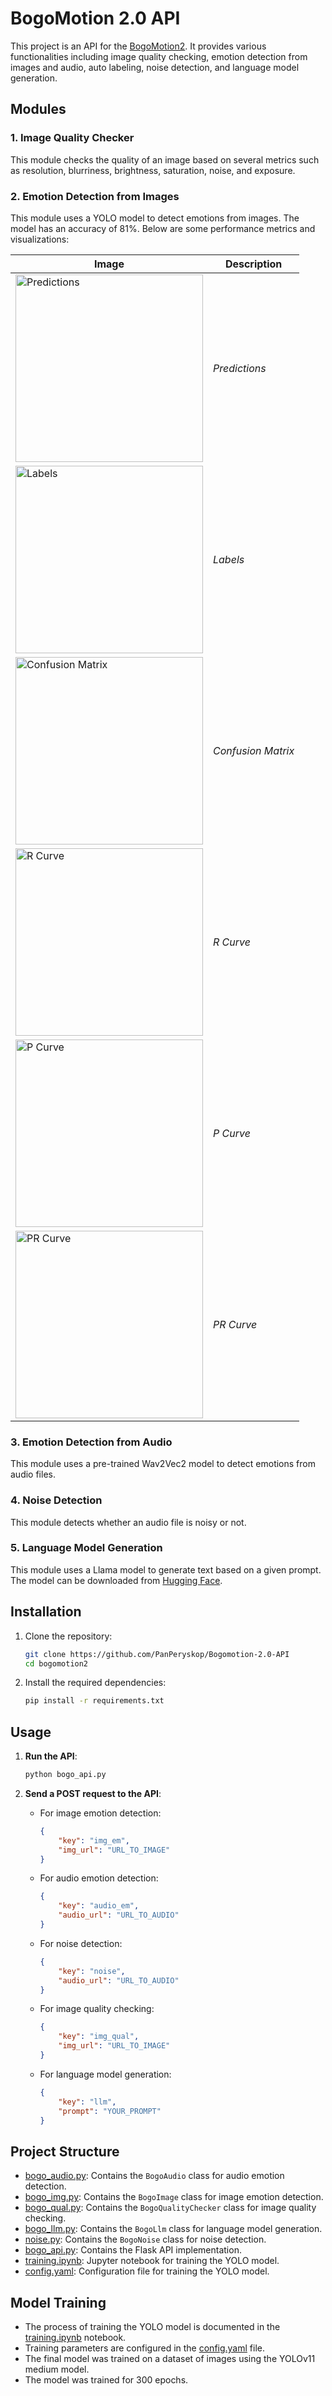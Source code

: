 # BogoMotion 2.0 API

This project is an API for the [BogoMotion2](https://github.com/azizko1337/bogomotion2). It provides various functionalities including image quality checking, emotion detection from images and audio, auto labeling, noise detection, and language model generation.

## Modules

### 1. Image Quality Checker
This module checks the quality of an image based on several metrics such as resolution, blurriness, brightness, saturation, noise, and exposure.

### 2. Emotion Detection from Images
This module uses a YOLO model to detect emotions from images. The model has an accuracy of 81%. Below are some performance metrics and visualizations:

| Image | Description |
|-------|-------------|
| <img src="https://raw.githubusercontent.com/PanPeryskop/bogomotion-2.0-ai-module/refs/heads/main/runs/detect/train13/val_batch1_pred.jpg" alt="Predictions" width="300"/> | *Predictions* |
| <img src="https://raw.githubusercontent.com/PanPeryskop/bogomotion-2.0-ai-module/refs/heads/main/runs/detect/train13/labels.jpg" alt="Labels" width="300"/> | *Labels* |
| <img src="https://raw.githubusercontent.com/PanPeryskop/bogomotion-2.0-ai-module/refs/heads/main/runs/detect/train13/confusion_matrix_normalized.png" alt="Confusion Matrix" width="300"/> | *Confusion Matrix* |
| <img src="https://raw.githubusercontent.com/PanPeryskop/bogomotion-2.0-ai-module/refs/heads/main/runs/detect/train13/R_curve.png" alt="R Curve" width="300"/> | *R Curve* |
| <img src="https://raw.githubusercontent.com/PanPeryskop/bogomotion-2.0-ai-module/refs/heads/main/runs/detect/train13/P_curve.png" alt="P Curve" width="300"/> | *P Curve* |
| <img src="https://raw.githubusercontent.com/PanPeryskop/bogomotion-2.0-ai-module/refs/heads/main/runs/detect/train13/PR_curve.png" alt="PR Curve" width="300"/> | *PR Curve* |

### 3. Emotion Detection from Audio
This module uses a pre-trained Wav2Vec2 model to detect emotions from audio files.

### 4. Noise Detection
This module detects whether an audio file is noisy or not.

### 5. Language Model Generation
This module uses a Llama model to generate text based on a given prompt. The model can be downloaded from [Hugging Face](https://huggingface.co/TheBloke/Llama-2-7B-GGUF).

## Installation

1. Clone the repository:
    ```bash
    git clone https://github.com/PanPeryskop/Bogomotion-2.0-API
    cd bogomotion2
    ```

2. Install the required dependencies:
    ```bash
    pip install -r requirements.txt
    ```

## Usage

1. **Run the API**:
    ```bash
    python bogo_api.py
    ```

2. **Send a POST request to the API**:
    - For image emotion detection:
        ```json
        {
            "key": "img_em",
            "img_url": "URL_TO_IMAGE"
        }
        ```
    - For audio emotion detection:
        ```json
        {
            "key": "audio_em",
            "audio_url": "URL_TO_AUDIO"
        }
        ```
    - For noise detection:
        ```json
        {
            "key": "noise",
            "audio_url": "URL_TO_AUDIO"
        }
        ```
    - For image quality checking:
        ```json
        {
            "key": "img_qual",
            "img_url": "URL_TO_IMAGE"
        }
        ```
    - For language model generation:
        ```json
        {
            "key": "llm",
            "prompt": "YOUR_PROMPT"
        }
        ```

## Project Structure

- [bogo_audio.py](http://_vscodecontentref_/0): Contains the `BogoAudio` class for audio emotion detection.
- [bogo_img.py](http://_vscodecontentref_/1): Contains the `BogoImage` class for image emotion detection.
- [bogo_qual.py](http://_vscodecontentref_/2): Contains the `BogoQualityChecker` class for image quality checking.
- [bogo_llm.py](http://_vscodecontentref_/3): Contains the `BogoLlm` class for language model generation.
- [noise.py](http://_vscodecontentref_/4): Contains the `BogoNoise` class for noise detection.
- [bogo_api.py](http://_vscodecontentref_/5): Contains the Flask API implementation.
- [training.ipynb](http://_vscodecontentref_/6): Jupyter notebook for training the YOLO model.
- [config.yaml](http://_vscodecontentref_/7): Configuration file for training the YOLO model.

## Model Training

- The process of training the YOLO model is documented in the [training.ipynb](http://_vscodecontentref_/8) notebook.
- Training parameters are configured in the [config.yaml](http://_vscodecontentref_/9) file.
- The final model was trained on a dataset of images using the YOLOv11 medium model.
- The model was trained for 300 epochs.
